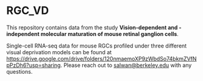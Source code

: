 # RGC_VD
This repository contains data from the study **Vision-dependent and -independent molecular maturation of mouse retinal ganglion cells**.


Single-cell RNA-seq data for mouse RGCs profiled under three different visual deprivation models can be found at https://drive.google.com/drive/folders/120nmaemoXP9zWbdSo74bkmZVfNpPzDh6?usp=sharing. Please reach out to salwan@berkeley.edu with any questions.
